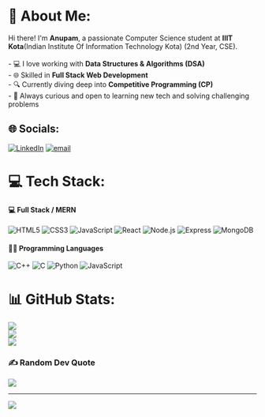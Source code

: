 # 💫 About Me:
Hi there! I'm **Anupam**, a passionate Computer Science student at **IIIT Kota**(Indian Institute Of Information Technology Kota) (2nd Year, CSE).  <br><br>- 💻 I love working with **Data Structures & Algorithms (DSA)**  <br>- 🌐 Skilled in **Full Stack Web Development**  <br>- 🔍 Currently diving deep into **Competitive Programming (CP)**  <br>- 🧠 Always curious and open to learning new tech and solving challenging problems  <br>


## 🌐 Socials:
[![LinkedIn](https://img.shields.io/badge/LinkedIn-%230077B5.svg?logo=linkedin&logoColor=white)](https://linkedin.com/in/https://www.linkedin.com/in/anupamsaxenaa/) [![email](https://img.shields.io/badge/Email-D14836?logo=gmail&logoColor=white)](mailto:saxenaanupam2004@gmail.com) 

# 💻 Tech Stack:
#### 💻 Full Stack / MERN
![HTML5](https://img.shields.io/badge/HTML5-E34F26?style=for-the-badge&logo=html5&logoColor=white)
![CSS3](https://img.shields.io/badge/CSS3-1572B6?style=for-the-badge&logo=css3&logoColor=white)
![JavaScript](https://img.shields.io/badge/JavaScript-F7DF1E?style=for-the-badge&logo=javascript&logoColor=black)
![React](https://img.shields.io/badge/React-20232A?style=for-the-badge&logo=react&logoColor=61DAFB)
![Node.js](https://img.shields.io/badge/Node.js-339933?style=for-the-badge&logo=node-dot-js&logoColor=white)
![Express](https://img.shields.io/badge/Express-000000?style=for-the-badge&logo=express&logoColor=white)
![MongoDB](https://img.shields.io/badge/MongoDB-4EA94B?style=for-the-badge&logo=mongodb&logoColor=white)
#### 🧑‍💻 Programming Languages
![C++](https://img.shields.io/badge/C++-00599C?style=for-the-badge&logo=cplusplus&logoColor=white)
![C](https://img.shields.io/badge/C-282C34?style=for-the-badge&logo=c&logoColor=A8B9CC)
![Python](https://img.shields.io/badge/Python-3776AB?style=for-the-badge&logo=python&logoColor=white)
![JavaScript](https://img.shields.io/badge/JavaScript-F0DB4F?style=for-the-badge&logo=javascript&logoColor=black)

# 📊 GitHub Stats:
![](https://github-readme-stats.vercel.app/api?username=AnupamSaxenaa&theme=dark&hide_border=false&include_all_commits=false&count_private=false)<br/>
![](https://nirzak-streak-stats.vercel.app/?user=AnupamSaxenaa&theme=dark&hide_border=false)<br/>
![](https://github-readme-stats.vercel.app/api/top-langs/?username=AnupamSaxenaa&theme=dark&hide_border=false&include_all_commits=false&count_private=false&layout=compact)

### ✍️ Random Dev Quote
![](https://quotes-github-readme.vercel.app/api?type=horizontal&theme=radical)

---
[![](https://visitcount.itsvg.in/api?id=AnupamSaxenaa&icon=0&color=0)](https://visitcount.itsvg.in)

<!-- Proudly created with GPRM ( https://gprm.itsvg.in ) -->
